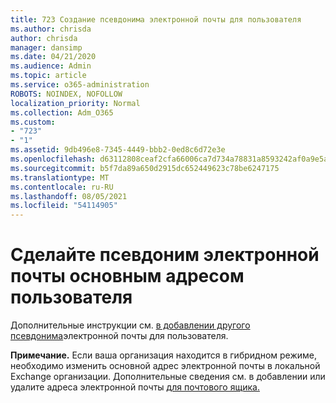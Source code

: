 ```yaml
---
title: 723 Создание псевдонима электронной почты для пользователя
ms.author: chrisda
author: chrisda
manager: dansimp
ms.date: 04/21/2020
ms.audience: Admin
ms.topic: article
ms.service: o365-administration
ROBOTS: NOINDEX, NOFOLLOW
localization_priority: Normal
ms.collection: Adm_O365
ms.custom:
- "723"
- "1"
ms.assetid: 9db496e8-7345-4449-bbb2-0ed8c6d72e3e
ms.openlocfilehash: d63112808ceaf2cfa66006ca7d734a78831a8593242af0a9e5ad86787e67cf1a
ms.sourcegitcommit: b5f7da89a650d2915dc652449623c78be6247175
ms.translationtype: MT
ms.contentlocale: ru-RU
ms.lasthandoff: 08/05/2021
ms.locfileid: "54114905"
---
```

# <a name="make-an-email-alias-the-primary-address-for-a-user"></a>Сделайте псевдоним электронной почты основным адресом пользователя

Дополнительные инструкции см. [в добавлении другого псевдонима](https://docs.microsoft.com/microsoft-365/admin/email/add-another-email-alias-for-a-user)электронной почты для пользователя.

**Примечание.** Если ваша организация находится в гибридном режиме, необходимо изменить основной адрес электронной почты в локальной Exchange организации. Дополнительные сведения см. в добавлении или удалите адреса электронной почты [для почтового ящика.](https://technet.microsoft.com/library/bb123794.aspx)
